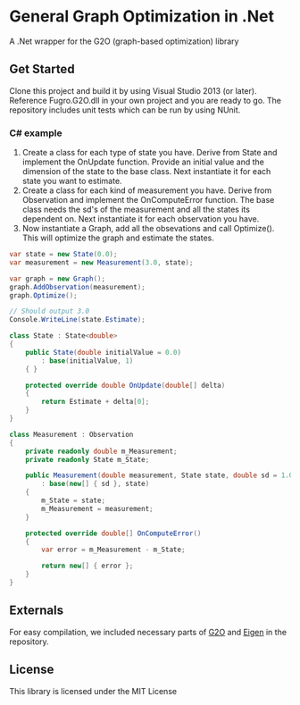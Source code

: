 # General Graph Optimization in .Net
A .Net wrapper for the G2O (graph-based optimization) library

## Get Started
Clone this project and build it by using Visual Studio 2013 (or later). Reference Fugro.G2O.dll in your own project and you are ready to go. The repository includes unit tests which can be run by using NUnit.

### C# example
1. Create a class for each type of state you have. Derive from State<T> and implement the OnUpdate function. Provide an initial value and the dimension of the state to the base class. Next instantiate it for each state you want to estimate.
2. Create a class for each kind of measurement you have. Derive from Observation and implement the OnComputeError function. The base class needs the sd's of the measurement and all the states its dependent on. Next instantiate it for each observation you have.
3. Now instantiate a Graph, add all the obsevations and call Optimize(). This will optimize the graph and estimate the states.

```c#
var state = new State(0.0);
var measurement = new Measurement(3.0, state);

var graph = new Graph();
graph.AddObservation(measurement);
graph.Optimize(); 

// Should output 3.0
Console.WriteLine(state.Estimate);

class State : State<double>
{
    public State(double initialValue = 0.0) 
        : base(initialValue, 1)
    { }

    protected override double OnUpdate(double[] delta)
    {
        return Estimate + delta[0];
    }
}

class Measurement : Observation
{
    private readonly double m_Measurement;
    private readonly State m_State;

    public Measurement(double measurement, State state, double sd = 1.0)
        : base(new[] { sd }, state)
    {
        m_State = state;
        m_Measurement = measurement;
    }

    protected override double[] OnComputeError()
    {
        var error = m_Measurement - m_State;

        return new[] { error };
    }
}
```

## Externals
For easy compilation, we included necessary parts of [G2O](https://github.com/RainerKuemmerle/g2o) and [Eigen](http://eigen.tuxfamily.org) in the repository.

## License
This library is licensed under the MIT License